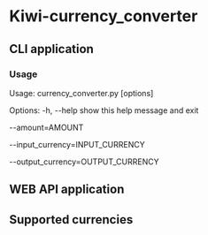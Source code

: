 # Kiwi-currency_converter
## CLI application
### Usage
Usage: currency_converter.py [options]

Options:
  -h, --help            show this help message and exit
  
  --amount=AMOUNT
  
  --input_currency=INPUT_CURRENCY
  
  --output_currency=OUTPUT_CURRENCY
## WEB API application


## Supported currencies
